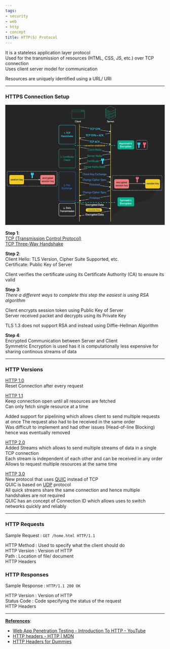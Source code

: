 ```yaml
---
tags:
- security
- web
- http
- concept
title: HTTP(S) Protocol
---
```


It is a stateless application layer protocol  
Used for the transmission of resources (HTML, CSS, JS, etc.) over TCP connection  
Uses client server model for communication  

Resources are uniquely identified using a URL/ URI

---

### HTTPS Connection Setup

![HTTP Connection Setup|550](../../images/https-connection-setup.png)

**Step 1**:  
[TCP (Transmission Control Protocol)](../transport-layer-concepts/tcp-transmission-control-protocol.md)  
[TCP Three-Way Handshake](../transport-layer-concepts/tcp-three-way-handshake.md)

**Step 2**:  
Client Hello: TLS Version, Cipher Suite Supported, etc.  
Certificate: Public Key of Server

Client verifies the certificate using its Certificate Authority (CA) to ensure its valid

**Step 3**:  
*There a different ways to complete this step the easiest is using RSA algorithm*  

Client encrypts session token using Public Key of Server  
Server received packet and decrypts using its Private Key  

TLS 1.3 does not support RSA and instead using Diffie-Hellman Algorithm

**Step 4**:  
Encrypted Communication between Server and Client  
Symmetric Encryption is used has it is computationally less expensive for sharing continous streams of data  

---

### HTTP Versions

<u>HTTP 1.0</u>  
Reset Connection after every request

<u>HTTP 1.1</u>  
Keep connection open until all resources are fetched  
Can only fetch single resource at a time

Added support for pipelining which allows client to send multiple requests at once
The request also had to be received in the same order  
Was difficult to implement and had other issues (Head-of-line Blocking) hence was eventually removed

<u>HTTP 2.0</u>  
Added Streams which allows to send multiple streams of data in a single TCP connection  
Each stream is independent of each other and can be received in any order  
Allows to request multiple resources at the same time

<u>HTTP 3.0</u>  
New protocol that uses [QUIC](../transport-layer-concepts/quic-quick-udp-internet-connections.md) instead of TCP  
QUIC is based on [UDP](../transport-layer-concepts/udp-user-datagram-protocol.md) protocol  
All quick streams share the same connection and hence multiple handshakes are not required  
QUIC has an concept of Connection ID which allows uses to switch networks quickly and reliably

---

### HTTP Requests

Sample Request : `GET /home.html HTTP/1.1`

HTTP Method : Used to specify what the client should do  
HTTP Version : Version of HTTP  
Path : Location of file/ document  
HTTP Headers

### HTTP Responses

Sample Response : `HTTP/1.1 200 OK`

HTTP Version : Version of HTTP  
Status Code : Code specifying the status of the request  
HTTP Headers

---

**<u>References</u>**:

* [Web App Penetration Testing - Introduction To HTTP - YouTube](https://www.youtube.com/watch?v=TvRyJmPjcbw)
* [HTTP headers - HTTP | MDN](https://developer.mozilla.org/en-US/docs/Web/HTTP/Headers)
* [HTTP Headers for Dummies](https://code.tutsplus.com/tutorials/http-headers-for-dummies--net-8039)